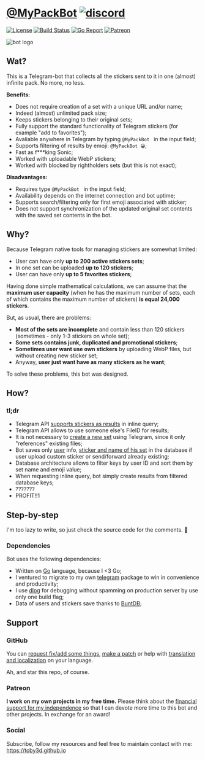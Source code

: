 # [@MyPackBot](https://t.me/MyPackBot) [![discord](https://discordapp.com/api/guilds/208605007744860163/widget.png)](https://discord.gg/KYQB9FR)

[![License](https://img.shields.io/crates/l/rustc-serialize.svg)](LICENSE)
[![Build Status](https://travis-ci.org/toby3d/MyPackBot.svg)](https://travis-ci.org/toby3d/MyPackBot)
[![Go Report](https://goreportcard.com/badge/github.com/toby3d/MyPackBot)](https://goreportcard.com/report/github.com/toby3d/MyPackBot)
[![Patreon](https://img.shields.io/badge/support-patreon-E6461A.svg?maxAge=2592000)](https://www.patreon.com/toby3d)

![bot logo](https://raw.githubusercontent.com/toby3d/MyPackBot/gh-pages/static/social/og-image.jpg)

## Wat?
This is a Telegram-bot that collects all the stickers sent to it in one (almost) infinite pack. No more, no less.

**Benefits:**
- Does not require creation of a set with a unique URL and/or name;
- Indeed (almost) unlimited pack size;
- Keeps stickers belonging to their original sets;
- Fully support the standard functionality of Telegram stickers (for example "add to favorites");
- Avaliable anywhere in Telegram by typing `@MyPackBot ` in the input field;
- Supports filtering of results by emoji: `@MyPackBot 😀`;
- Fast as f\*\*\*king Sonic;
- Worked with uploadable WebP stickers;
- Worked with blocked by rightholders sets (but this is not exact);

**Disadvantages:**
- Requires type `@MyPackBot ` in the input field;
- Availability depends on the internet connection and bot uptime;
- Supports search/filtering only for first emoji associated with sticker;
- Does not support synchronization of the updated original set contents with the saved set contents in the bot.

## Why?
Because Telegram native tools for managing stickers are somewhat limited:
- User can have only **up to 200 active stickers sets**;
- In one set can be uploaded **up to 120 stickers**;
- User can have only **up to 5 favorites stickers**;

Having done simple mathematical calculations, we can assume that the **maximum user capacity** (when he has the maximum number of sets, each of which contains the maximum number of stickers) **is equal 24,000 stickers**.

But, as usual, there are problems:
- **Most of the sets are incomplete** and contain less than 120 stickers (sometimes - only 1-3 stickers on whole set);
- **Some sets contains junk, duplicated and promotional stickers**;
- **Sometimes user want use own stickers** by uploading WebP files, but without creating new sticker set;
- Anyway, **user just want have as many stickers as he want**;

To solve these problems, this bot was designed.

## How?
### tl;dr
- Telegram API [supports stickers as results](https://core.telegram.org/bots/api#inlinequeryresultcachedsticker) in inline query;
- Telegram API allows to use someone else's FileID for results;
- It is not necessary to [create a new set](https://core.telegram.org/bots/api#createnewstickerset) using Telegram, since it only "references" existing files;
- Bot saves only [user](https://core.telegram.org/bots/api#user) info, [sticker and name of his set](https://core.telegram.org/bots/api#sticker) in the database if user upload custom sticker or send/forward already existing;
- Database architecture allows to filter keys by user ID and sort them by set name and emoji value;
- When requesting inline query, bot simply create results from filtered database keys;
- ???????
- PROFIT!!1

## Step-by-step
I'm too lazy to write, so just check the source code for the comments. 👀

### Dependencies
Bot uses the following dependencies:
- Written on [Go](https://github.com/golang/go) language, because I <3 Go;
- I ventured to migrate to my own [telegram](https://github.com/toby3d/telegram) package to win in convenience and productivity;
- I use [dlog](https://github.com/kirillDanshin/dlog) for debugging without spamming on production server by use only one build flag;
- Data of users and stickers save thanks to [BuntDB](https://github.com/tidwall/buntdb);

## Support
### GitHub
You can [request fix/add some things](https://github.com/toby3d/MyPackBot/issues/new), [make a patch](https://github.com/toby3d/MyPackBot/compare) or help with [translation and localization](https://github.com/toby3d/MyPackBot/tree/develop/i18n) on your language.

Ah, and star this repo, of course.

### Patreon
**I work on my own projects in my free time.** Please think about the [financial support for my independence](https://patreon.com/toby3d) so that I can devote more time to this bot and other projects. In exchange for an award!

### Social
Subscribe, follow my resources and feel free to maintain contact with me: https://toby3d.github.io